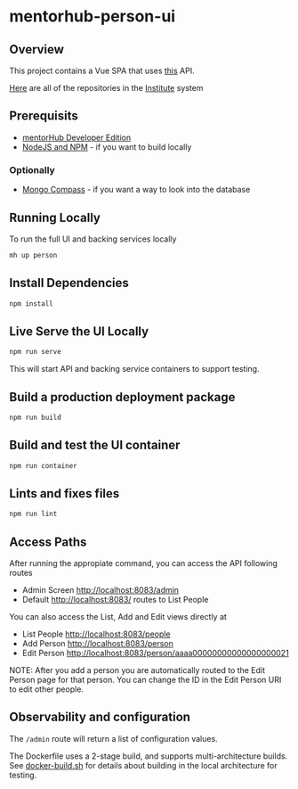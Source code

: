 # mentorhub-person-ui

## Overview

This project contains a Vue SPA that uses [this](https://github.com/agile-learning-institute/institute-person-api) API.

[Here](https://github.com/orgs/agile-learning-institute/repositories?q=institute&type=all&sort=name) are all of the repositories in the [Institute](https://github.com/agile-learning-institute/institute/tree/main) system

## Prerequisits

- [mentorHub Developer Edition](https://github.com/agile-learning-institute/mentorHub/blob/main/mentorHub-developer-edition/README.md)
- [NodeJS and NPM](https://docs.npmjs.com/downloading-and-installing-node-js-and-npm) - if you want to build locally

### Optionally

- [Mongo Compass](https://www.mongodb.com/try/download/compass) - if you want a way to look into the database

## Running Locally

To run the full UI and backing services locally

```bash
mh up person
```

## Install Dependencies
``` bash
npm install
```

## Live Serve the UI Locally
```bash
npm run serve
```
This will start API and backing service containers to support testing.

## Build a production deployment package
``` bash
npm run build
```

## Build and test the UI container
``` bash
npm run container
```

## Lints and fixes files
``` bash
npm run lint
```

## Access Paths
After running the appropiate command, you can access the API following routes

- Admin Screen [http://localhost:8083/admin](http://localhost:8083/admin)
- Default [http://localhost:8083/](http://localhost:8083/) routes to List People

You can also access the List, Add and Edit views directly at

- List People [http://localhost:8083/people](http://localhost:8083/people)
- Add Person [http://localhost:8083/person](http://localhost:8083/person)
- Edit Person [http://localhost:8083/person/aaaa00000000000000000021](http://localhost:8083/person/aaaa00000000000000000021)

NOTE: After you add a person you are automatically routed to the Edit Person page for that person. You can change the ID in the Edit Person URI to edit other people.

## Observability and configuration

The ```/admin``` route will return a list of configuration values.

The Dockerfile uses a 2-stage build, and supports multi-architecture builds. See [docker-build.sh](./src/docker/docker-build.sh) for details about building in the local architecture for testing.
